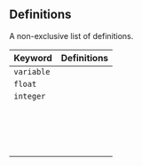 ## Definitions

A non-exclusive list of definitions. 

| Keyword    | Definitions |
| ---------- | ----------- |
| `variable` |             |
| `float`    |             |
| `integer`  |             |
|            |             |
|            |             |
|            |             |
|            |             |
|            |             |
|            |             |
|            |             |
|            |             |
|            |             |
|            |             |
|            |             |
|            |             |
|            |             |
|            |             |
|            |             |
|            |             |

